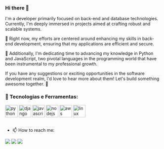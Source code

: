 ### Hi there 👋

I'm a developer primarily focused on back-end and database technologies. Currently, I'm deeply immersed in projects aimed at crafting robust and scalable systems.

🔭 Right now, my efforts are centered around enhancing my skills in back-end development, ensuring that my applications are efficient and secure.

🌱 Additionally, I'm dedicating time to advancing my knowledge in Python and JavaScript, two pivotal languages in the programming world that have been instrumental to my professional growth.

If you have any suggestions or exciting opportunities in the software development realm, I'd love to hear more about them! Let's build something awesome together. 🚀

### 🚀 Tecnologias e Ferramentas:

<p align="left">
  <img src="https://cdn.jsdelivr.net/gh/devicons/devicon/icons/python/python-original.svg" height="40" alt="python" />
  <img src="https://cdn.jsdelivr.net/gh/devicons/devicon/icons/django/django-plain.svg" height="40" alt="django" />
  <img src="https://cdn.jsdelivr.net/gh/devicons/devicon/icons/javascript/javascript-original.svg" height="40" alt="javascript" />
  <img src="https://cdn.jsdelivr.net/gh/devicons/devicon/icons/nodejs/nodejs-original.svg" height="40" alt="nodejs" />
  <img src="https://cdn.jsdelivr.net/gh/devicons/devicon/icons/amazonwebservices/amazonwebservices-original.svg" height="40" alt="aws" />
  <img src="https://cdn.jsdelivr.net/gh/devicons/devicon/icons/linux/linux-original.svg" height="40" alt="linux" />
</p>


## 
- 📫 How to reach me:
<div >

  <a href= "https://discord.gg/Pedro_mrtns#3355" target="_blank"><img src="https://img.shields.io/badge/Discord-7289DA?style=for-the-badge&logo=discord&logoColor=white" target="_blank"></a> 
  <a href = "mailto:pcruz6064@gmail.com"><img src="https://img.shields.io/badge/-Gmail-%23333?style=for-the-badge&logo=gmail&logoColor=white" target="_blank"></a>
  <a href= "https://www.linkedin.com/in/pedro-martins-9b6b9b21b" target="_blank"><img src="https://img.shields.io/badge/-LinkedIn-%230077B5?style=for-the-badge&logo=linkedin&logoColor=white" target="_blank"></a> 
  
</div>
